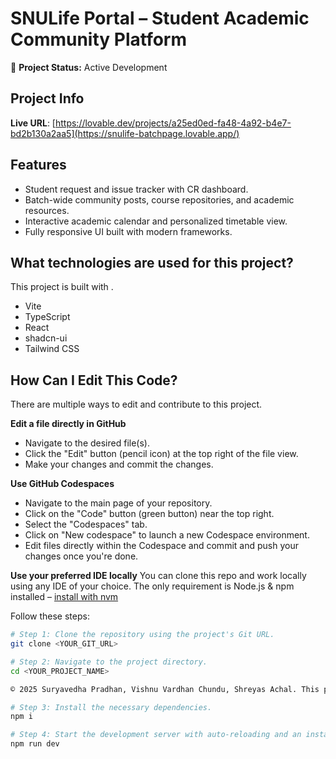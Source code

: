 # SNULife Portal – Student Academic Community Platform

🚧 **Project Status:** Active Development

## Project Info

**Live URL**: [https://lovable.dev/projects/a25ed0ed-fa48-4a92-b4e7-bd2b130a2aa5](https://snulife-batchpage.lovable.app/)

## Features
- Student request and issue tracker with CR dashboard.
- Batch-wide community posts, course repositories, and academic resources.
- Interactive academic calendar and personalized timetable view.
- Fully responsive UI built with modern frameworks.

## What technologies are used for this project?

This project is built with .
- Vite
- TypeScript
- React
- shadcn-ui
- Tailwind CSS

## How Can I Edit This Code?

There are multiple ways to edit and contribute to this project.


**Edit a file directly in GitHub**

- Navigate to the desired file(s).
- Click the "Edit" button (pencil icon) at the top right of the file view.
- Make your changes and commit the changes.

**Use GitHub Codespaces**

- Navigate to the main page of your repository.
- Click on the "Code" button (green button) near the top right.
- Select the "Codespaces" tab.
- Click on "New codespace" to launch a new Codespace environment.
- Edit files directly within the Codespace and commit and push your changes once you're done.


**Use your preferred IDE locally**
You can clone this repo and work locally using any IDE of your choice.
The only requirement is Node.js & npm installed – [install with nvm](https://github.com/nvm-sh/nvm#installing-and-updating)

Follow these steps:

```sh
# Step 1: Clone the repository using the project's Git URL.
git clone <YOUR_GIT_URL>

# Step 2: Navigate to the project directory.
cd <YOUR_PROJECT_NAME>

© 2025 Suryavedha Pradhan, Vishnu Vardhan Chundu, Shreyas Achal. This project is licensed under the [MIT License](https://opensource.org/licenses/MIT).

# Step 3: Install the necessary dependencies.
npm i

# Step 4: Start the development server with auto-reloading and an instant preview.
npm run dev
